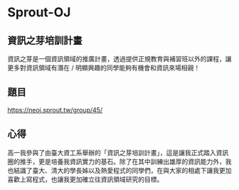 # Sprout-OJ
## 資訊之芽培訓計畫
資訊之芽是一個資訊領域的推廣計畫，透過提供正規教育與補習班以外的課程，讓更多對資訊領域有潛在 / 明顯興趣的同學能夠有機會和資訊來場相親！
## 題目
https://neoj.sprout.tw/group/45/
## 心得
高一我參與了由臺大資工系舉辦的「資訊之芽培訓計畫」，這是讓我正式踏入資訊圈的推手，更是培養我資訊實力的基石。除了在其中訓練出雄厚的資訊能力外，我也結識了臺大、清大的學長姊以及熱愛程式的同學們，在與大家的相處下讓我更加喜歡上寫程式，也讓我更加確立往資訊領域研究的目標。